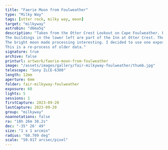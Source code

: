 ```yaml
---
title: "Faerie Moon from Foulweather"
type: "Milky Way"
tags: [otter rock, milky way, moon]
target: "milkyway"
astrobin: "d6ma5q"
description: "Taken from the Otter Crest Lookout on Cape Foulweather. From the vantage point several hundred meters above sea level, you can look out across the Pacific Ocean and down the Oregon Coast. I spent an evening there capturing images as the sun set and the bright crescent moon slid across the horizon to illuminate the water and the prominent outcrop known as 'Gull Rock.' I was able to capture the Milky Way despite its proximity to the moon.
The buildings in the lower left are part of the Inn at Otter Crest. The first outcrop is a viewing area at the Inn at Otter Crest, and the more distant one is called the Devil's Punch Bowl. The glow you see on the horizon at the edge of the coast is the city of Newport. The glow farther inland is from the city of Toledo.
The bright moon made processing interesting. I decided to use one exposure for the land and ocean details (1/45th second at ISO 400 taken earlier) and five 6-second exposures at ISO 4000 for the sky details. I stacked the longer exposures twice: once at full frame, then a second time cropped to just the stars and Milky Way to avoid the saturation caused by the moon. I stacked those together to produce the final result.
This is a re-process of older data."
signature: true
archive: false
printurl: artwork/faerie-moon-from-foulweather
image: "/assets/images/gallery/fair-milkyway-foulweather/thumb.jpg"
telescope: "Sony ILCE-6300"
length: 12mm
aperture: 6mm
folder: fair-milkyway-foulweather
exposure: 60
lights: 5
sessions: 1
firstCapture: 2023-09-20
lastCapture: 2023-09-20
group: "milkyway"
noannotations: false
ra: "18h 26m 38.2s"
dec: "-35° 26' 49"
size: "1 x 1 arcmin"
radius: "60.709 deg"
scale: "50.917 arcsec/pixel"
---
```

